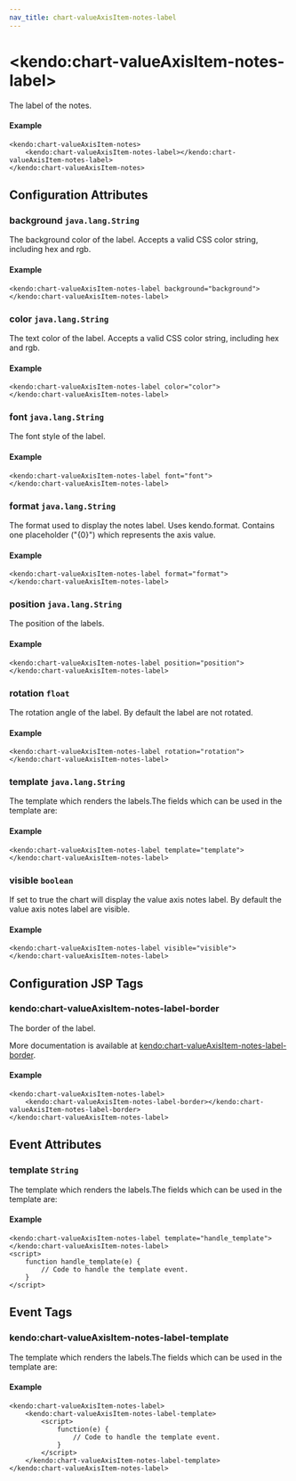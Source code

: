 ```yaml
---
nav_title: chart-valueAxisItem-notes-label
---
```


# \<kendo:chart-valueAxisItem-notes-label\>

The label of the notes.

#### Example
    <kendo:chart-valueAxisItem-notes>
        <kendo:chart-valueAxisItem-notes-label></kendo:chart-valueAxisItem-notes-label>
    </kendo:chart-valueAxisItem-notes>

## Configuration Attributes

### background `java.lang.String`

The background color of the label. Accepts a valid CSS color string, including hex and rgb.

#### Example
    <kendo:chart-valueAxisItem-notes-label background="background">
    </kendo:chart-valueAxisItem-notes-label>

### color `java.lang.String`

The text color of the label. Accepts a valid CSS color string, including hex and rgb.

#### Example
    <kendo:chart-valueAxisItem-notes-label color="color">
    </kendo:chart-valueAxisItem-notes-label>

### font `java.lang.String`

The font style of the label.

#### Example
    <kendo:chart-valueAxisItem-notes-label font="font">
    </kendo:chart-valueAxisItem-notes-label>

### format `java.lang.String`

The format used to display the notes label. Uses kendo.format. Contains one placeholder ("{0}") which represents the axis value.

#### Example
    <kendo:chart-valueAxisItem-notes-label format="format">
    </kendo:chart-valueAxisItem-notes-label>

### position `java.lang.String`

The position of the labels.

#### Example
    <kendo:chart-valueAxisItem-notes-label position="position">
    </kendo:chart-valueAxisItem-notes-label>

### rotation `float`

The rotation angle of the label. By default the label are not rotated.

#### Example
    <kendo:chart-valueAxisItem-notes-label rotation="rotation">
    </kendo:chart-valueAxisItem-notes-label>

### template `java.lang.String`

The template which renders the labels.The fields which can be used in the template are:

#### Example
    <kendo:chart-valueAxisItem-notes-label template="template">
    </kendo:chart-valueAxisItem-notes-label>

### visible `boolean`

If set to true the chart will display the value axis notes label. By default the value axis notes label are visible.

#### Example
    <kendo:chart-valueAxisItem-notes-label visible="visible">
    </kendo:chart-valueAxisItem-notes-label>


##  Configuration JSP Tags

### kendo:chart-valueAxisItem-notes-label-border

The border of the label.

More documentation is available at [kendo:chart-valueAxisItem-notes-label-border](/api/wrappers/jsp/chart/valueaxisitem-notes-label-border).

#### Example

    <kendo:chart-valueAxisItem-notes-label>
        <kendo:chart-valueAxisItem-notes-label-border></kendo:chart-valueAxisItem-notes-label-border>
    </kendo:chart-valueAxisItem-notes-label>


## Event Attributes

### template `String`

The template which renders the labels.The fields which can be used in the template are:


#### Example
    <kendo:chart-valueAxisItem-notes-label template="handle_template">
    </kendo:chart-valueAxisItem-notes-label>
    <script>
        function handle_template(e) {
            // Code to handle the template event.
        }
    </script>

## Event Tags

### kendo:chart-valueAxisItem-notes-label-template

The template which renders the labels.The fields which can be used in the template are:


#### Example
    <kendo:chart-valueAxisItem-notes-label>
        <kendo:chart-valueAxisItem-notes-label-template>
            <script>
                function(e) {
                    // Code to handle the template event.
                }
            </script>
        </kendo:chart-valueAxisItem-notes-label-template>
    </kendo:chart-valueAxisItem-notes-label>

